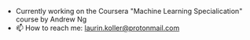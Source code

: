 - Currently working on the Coursera "Machine Learning Specialication" course by Andrew Ng
- 📫 How to reach me: laurin.koller@protonmail.com
